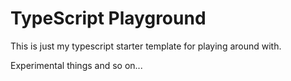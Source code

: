 # TypeScript Playground

This is just my typescript starter template for playing around with.

Experimental things and so on...
